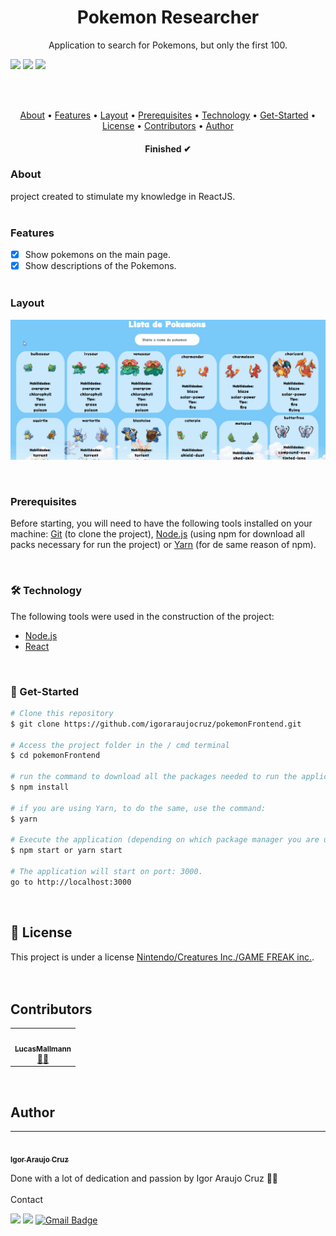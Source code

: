 <h1 align="center">Pokemon Researcher</h1>
<p align="center">
Application to search for Pokemons, but only the first 100.</p>


<img src="https://img.shields.io/github/issues/igoraraujocruz/pokemonFrontend" />
<img src="https://img.shields.io/github/forks/igoraraujocruz/pokemonFrontend" />
<img src="https://img.shields.io/github/stars/igoraraujocruz/pokemonFrontend" />

</br></br>


<p align="center">
 <a href="#-about-the-project">About</a> •
 <a href="#-features">Features</a> •
 <a href="#-layout">Layout</a> • 
 <a href="#-Prerequisites">Prerequisites</a> • 
 <a href="#-technology">Technology</a> • 
 <a href="#-get-started">Get-Started</a> • 
 <a href="#-license">License</a> •
 <a href="#-contributors">Contributors</a> • 
 <a href="#-author">Author</a>
 
</p>

<h4 align="center">
    Finished ✔
</h4>

### About

project created to stimulate my knowledge in ReactJS.
</br></br>

### Features

- [x] Show pokemons on the main page.
- [x] Show descriptions of the Pokemons.
</br></br>

### Layout

![Exemple](github/applicationExample.gif)
</br>

</br>

### Prerequisites

Before starting, you will need to have the following tools installed on your machine:
[Git](https://git-scm.com) (to clone the project), [Node.js](https://nodejs.org/en/) (using npm for download all packs necessary for run the project) or [Yarn](https://yarnpkg.com/getting-started/install) (for de same reason of npm).

</br>

### 🛠 Technology

The following tools were used in the construction of the project:

- [Node.js](https://nodejs.org/en/)
- [React](https://pt-br.reactjs.org/)

</br>

### 🎲 Get-Started

```bash
# Clone this repository
$ git clone https://github.com/igoraraujocruz/pokemonFrontend.git

# Access the project folder in the / cmd terminal
$ cd pokemonFrontend

# run the command to download all the packages needed to run the application.
$ npm install

# if you are using Yarn, to do the same, use the command:
$ yarn

# Execute the application (depending on which package manager you are using)
$ npm start or yarn start 

# The application will start on port: 3000.
go to http://localhost:3000
```
</br>


## 📝 License

This project is under a license [Nintendo/Creatures Inc./GAME FREAK inc.](./LICENSE).
</br></br></br>

## Contributors

<table>
  <tr>
    <td align="center"><a href="https://github.com/LucasMallmann"><img style="border-radius: 50%;" src="https://avatars.githubusercontent.com/u/23031413?s=400&u=2fedc0c40df64605c4c3fa3c12fc80a164fb0d67&v=4" width="100px;" alt=""/><br /><sub><b>LucasMallmann</b></sub></a><br /><a href="https://github.com/LucasMallmann" title="LucasMallmann">👨‍🚀</a></td>
    </tr>
</table>

</br>

## Author
---

<a href="https://github.com/igoraraujocruz/">
 <img style="border-radius: 50%;" src="https://avatars.githubusercontent.com/u/67648421?s=460&u=649a2c0657c58ce0525ae98eecb9f2ef87b28da1&v=4" width="100px;" alt=""/>
 <br />
 <sub><b>Igor Araujo Cruz</b></sub></a> <a href="https://www.linkedin.com/in/igor-araujo-cruz-84a89111b/" title="Linkedin"></a>


Done with a lot of dedication and passion by Igor Araujo Cruz 👋🏽 
</br></br>
Contact

[<img src="https://img.shields.io/badge/linkedin-%230077B5.svg?&style=for-the-badge&logo=linkedin&logoColor=white" />](https://www.linkedin.com/in/igor-araujo-cruz-84a89111b/)
[<img src = "https://img.shields.io/badge/instagram-%23E4405F.svg?&style=for-the-badge&logo=instagram&logoColor=white">](https://www.instagram.com/igoraraujocruzz/)
[![Gmail Badge](https://img.shields.io/badge/-Gmail-c14438?style=for-the-badge&logo=Gmail&logoColor=white&link=mailto:seu_email)](mailto:igoraraujocruzz@gmail.com)